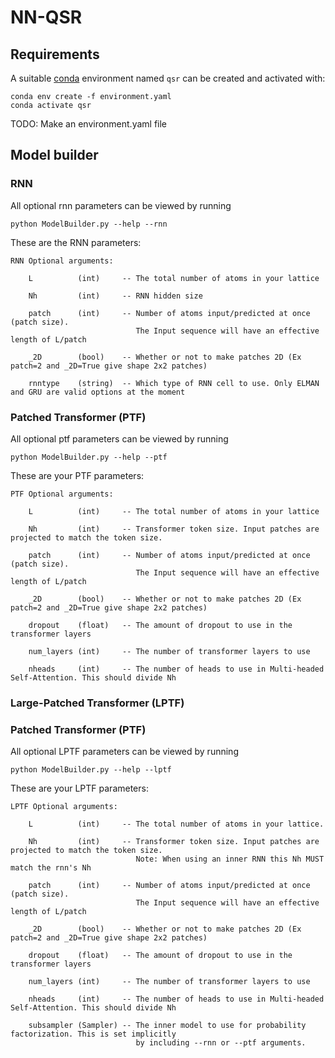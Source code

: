 # NN-QSR

## Requirements
A suitable [conda](https://conda.io/) environment named `qsr` can be created
and activated with:

```
conda env create -f environment.yaml
conda activate qsr
```

TODO: Make an environment.yaml file


## Model builder

### RNN

All optional rnn parameters can be viewed by running 

```
python ModelBuilder.py --help --rnn
```

These are the RNN parameters:

```
RNN Optional arguments:

    L          (int)     -- The total number of atoms in your lattice

    Nh         (int)     -- RNN hidden size

    patch      (int)     -- Number of atoms input/predicted at once (patch size).
                            The Input sequence will have an effective length of L/patch

    _2D        (bool)    -- Whether or not to make patches 2D (Ex patch=2 and _2D=True give shape 2x2 patches)

    rnntype    (string)  -- Which type of RNN cell to use. Only ELMAN and GRU are valid options at the moment

```

### Patched Transformer (PTF)



All optional ptf parameters can be viewed by running 

```
python ModelBuilder.py --help --ptf
```

These are your PTF parameters:

```
PTF Optional arguments:

    L          (int)     -- The total number of atoms in your lattice

    Nh         (int)     -- Transformer token size. Input patches are projected to match the token size.

    patch      (int)     -- Number of atoms input/predicted at once (patch size).
                            The Input sequence will have an effective length of L/patch

    _2D        (bool)    -- Whether or not to make patches 2D (Ex patch=2 and _2D=True give shape 2x2 patches)

    dropout    (float)   -- The amount of dropout to use in the transformer layers

    num_layers (int)     -- The number of transformer layers to use

    nheads     (int)     -- The number of heads to use in Multi-headed Self-Attention. This should divide Nh

```


### Large-Patched Transformer (LPTF)

### Patched Transformer (PTF)



All optional LPTF parameters can be viewed by running 

```
python ModelBuilder.py --help --lptf
```

These are your LPTF parameters:

```
LPTF Optional arguments:

    L          (int)     -- The total number of atoms in your lattice.

    Nh         (int)     -- Transformer token size. Input patches are projected to match the token size.
                            Note: When using an inner RNN this Nh MUST match the rnn's Nh

    patch      (int)     -- Number of atoms input/predicted at once (patch size).
                            The Input sequence will have an effective length of L/patch

    _2D        (bool)    -- Whether or not to make patches 2D (Ex patch=2 and _2D=True give shape 2x2 patches)

    dropout    (float)   -- The amount of dropout to use in the transformer layers

    num_layers (int)     -- The number of transformer layers to use

    nheads     (int)     -- The number of heads to use in Multi-headed Self-Attention. This should divide Nh

    subsampler (Sampler) -- The inner model to use for probability factorization. This is set implicitly
                            by including --rnn or --ptf arguments.

```
